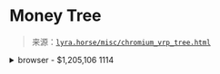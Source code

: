 <!--yml

category: 未分类

date: 2024-05-27 14:33:43

-->

# Money Tree

> 来源：[`lyra.horse/misc/chromium_vrp_tree.html`](https://lyra.horse/misc/chromium_vrp_tree.html)

<details><summary>browser - $1,205,106 1114</summary><details><summary>renderer_host - $311,063 217</summary><details><summary>media - $96,424 16</summary>

video_capture_manager.cc - $32,750 3

video_capture_controller.cc - $20,000 1

video_capture_manager.h - $12,750 2

media_stream_dispatcher_host.cc - $12,500 2

media_stream_dispatcher_host.h - $7,500 1

media_stream_manager.cc - $3,000 2

video_capture_manager_unittest.cc - $2,750 1

in_process_launched_video_capture_device.cc - $2,500 1

media_stream_ui_proxy.cc - $1,212 1

media_stream_ui_proxy_unittest.cc - $1,212 1

media_stream_manager_unittest.cc - $250 1</details>

render_frame_host_impl.cc - $36,013 17

navigation_request.cc - $20,480 9

<details><summary>input - $17,184 42</summary>

synthetic_pointer_action.cc - $2,823 4

synthetic_pointer_action_unittest.cc - $1,906 3

synthetic_pointer_driver.h - $1,823 2

synthetic_pointer_action.h - $1,400 1

synthetic_smooth_move_gesture.cc - $964 3

synthetic_tap_gesture.cc - $964 3

synthetic_touchpad_pinch_gesture.cc - $964 3

synthetic_touchscreen_pinch_gesture.cc - $964 3

synthetic_gesture_target_aura.cc - $704 1

synthetic_gesture.cc - $542 2

synthetic_gesture_controller_unittest.cc - $506 2

synthetic_mouse_driver.cc - $506 2

synthetic_smooth_drag_gesture.cc - $506 2

synthetic_smooth_scroll_gesture.cc - $506 2

synthetic_touch_driver.cc - $506 2

synthetic_pen_driver.cc - $423 1

synthetic_pointer_driver.cc - $423 1

synthetic_smooth_move_gesture.h - $423 1

synthetic_gesture.h - $83 1

synthetic_gesture_controller.cc - $83 1

synthetic_gesture_controller.h - $83 1

synthetic_pinch_gesture.cc - $83 1</details>

navigation_request_browsertest.cc - $15,500 1

render_widget_host_input_event_router.cc - $15,000 1

raw_clipboard_host_impl.cc - $15,000 1

raw_clipboard_host_impl.h - $15,000 1

render_process_host_impl.cc - $9,426 4

render_process_host_impl.h - $9,426 4

render_frame_host_impl.h - $7,291 5

render_widget_host_view_base.h - $5,486 5

view_transition_commit_deferring_condition.cc - $5,000 1

render_widget_host_input_event_router_unittest.cc - $5,000 1

render_widget_targeter.cc - $5,000 1

<details><summary>pepper - $5,000 2</summary>

browser_ppapi_host_impl.cc - $2,500 1

pepper_renderer_connection.cc - $2,500 1</details>

render_widget_host_impl.cc - $3,117 6

frame_tree.cc - $2,143 1

frame_tree.h - $2,143 1

render_frame_host_impl_browsertest.cc - $2,143 1

render_widget_host_view_aura_unittest.cc - $1,500 1

frame_tree_node.cc - $1,360 3

render_widget_host_view_android.cc - $1,170 4

render_frame_host_manager.cc - $1,098 5

frame_tree_node.h - $1,048 2

policy_container_navigation_bundle.cc - $1,000 1

render_widget_host_impl.h - $900 5

render_widget_host_view_android.h - $861 3

render_widget_host_view_android_unittest.cc - $850 2

render_frame_metadata_provider_impl.h - $750 1

render_frame_host_manager_browsertest.cc - $714 1

navigation_controller_impl.cc - $596 4

navigation_controller_impl.h - $579 3

private_network_access_browsertest.cc - $526 1

render_frame_host_manager_unittest.cc - $390 3

navigation_controller_impl_browsertest.cc - $375 1

render_widget_host_view_aura.cc - $361 3

navigation_request.h - $359 4

render_frame_proxy_host.cc - $354 3

delegated_frame_host.cc - $344 3

render_frame_host_impl_unittest.cc - $337 2

delegated_frame_host.h - $303 2

render_widget_host_view_browsertest.cc - $303 2

navigation_entry_impl.cc - $240 1

render_widget_host_view_mac.h - $219 3

render_widget_host_view_mac.mm - $219 3

mixed_content_navigation_throttle.cc - $200 1

render_widget_host_view_base.cc - $184 2

navigation_policy_container_builder.cc - $152 1

navigation_policy_container_builder.h - $152 1

navigation_policy_container_builder_browsertest.cc - $152 1

navigation_policy_container_builder_unittest.cc - $152 1

policy_container_host.cc - $152 1

policy_container_host.h - $152 1

policy_container_host_browsertest.cc - $152 1

policy_container_host_unittest.cc - $152 1

cursor_manager.cc - $120 1

cursor_manager.h - $120 1

cursor_manager_unittest.cc - $120 1

render_widget_host_view_aura.h - $111 2

render_widget_host_unittest.cc - $109 2

render_frame_host_manager.h - $53 1

browser_compositor_view_mac.h - $42 1

browser_compositor_view_mac.mm - $42 1

render_widget_host_view_mac_unittest.mm - $42 1

render_widget_host_browsertest.cc - $37 1

DEPS - $19 1

popup_menu_helper_mac.mm - $19 1

ipc_utils.cc - $17 1

navigator.cc - $17 1

navigator.h - $17 1

ancestor_throttle.cc - $17 1

form_submission_throttle.cc - $17 1

render_frame_host_csp_context.cc - $17 1</details> <details><summary>indexed_db - $89,773 19</summary>

indexed_db_cursor.cc - $13,583 2

indexed_db_transaction.cc - $13,583 2

indexed_db_backing_store.cc - $9,000 2

indexed_db_database.cc - $8,333 2

indexed_db_context_impl.cc - $7,636 1

indexed_db_context_impl.h - $7,636 1

database_impl.cc - $5,250 1

indexed_db_connection.cc - $5,250 1

indexed_db_origin_state.cc - $5,000 1

indexed_db_transaction.h - $3,333 1

cursor_impl.cc - $3,333 1

indexed_db_cursor.h - $3,333 1

indexed_db_callbacks.cc - $1,500 1

indexed_db_dispatcher_host.cc - $1,500 1

indexed_db_dispatcher_host.h - $1,500 1</details> <details><summary>devtools - $78,429 94</summary><details><summary>protocol - $42,647 35</summary>

input_handler.cc - $13,042 4

target_handler.cc - $6,333 2

tracing_handler.cc - $5,556 2

page_handler.cc - $4,017 5

devtools_protocol_browsertest.cc - $3,619 6

devtools_download_manager_delegate.cc - $2,033 2

devtools_protocol_test_support.cc - $2,000 1

page_handler.h - $1,517 3

input_handler.h - $938 1

dom_handler.cc - $667 1

dom_handler.h - $667 1

tracing_handler.h - $556 1

tracing_handler_unittest.cc - $556 1

storage_handler.cc - $429 1

storage_handler.h - $429 1

service_worker_handler.cc - $111 1

service_worker_handler.h - $111 1

network_handler.cc - $70 1</details>

render_frame_devtools_agent_host.cc - $18,703 20

render_frame_devtools_agent_host.h - $2,529 5

devtools_session.cc - $2,433 3

devtools_instrumentation.cc - $2,262 3

devtools_session.h - $2,100 2

devtools_http_handler.cc - $2,044 4

browser_devtools_agent_host.cc - $1,084 3

devtools_http_handler_unittest.cc - $822 2

devtools_agent_host_impl.cc - $544 2

devtools_agent_host_impl.h - $544 2

auction_worklet_devtools_agent_host.cc - $444 1

web_contents_devtools_agent_host.cc - $444 1

worker_devtools_agent_host.cc - $444 1

service_worker_devtools_agent_host.cc - $433 2

devtools_http_handler.h - $222 1

devtools_url_loader_interceptor.cc - $200 1

browser_devtools_agent_host.h - $100 1

service_worker_devtools_agent_host.h - $100 1

shared_worker_devtools_agent_host.cc - $100 1

shared_worker_devtools_agent_host.h - $100 1

shared_worker_devtools_manager_unittest.cc - $91 1

network_service_devtools_observer.cc - $35 1</details> <details><summary>payments - $63,144 13</summary>

payment_app_provider_impl.cc - $40,500 3

payment_instrument_icon_fetcher.cc - $16,667 1

payment_app_database.cc - $5,000 1

payment_manager.cc - $304 2

payment_app_info_fetcher.cc - $270 1

payment_app_info_fetcher.h - $270 1

payment_app_content_unittest_base.cc - $33 1

payment_app_context_impl.cc - $33 1

payment_app_context_impl.h - $33 1

payment_manager.h - $33 1</details> <details><summary>media - $51,219 19</summary><details><summary>capture - $25,594 9</summary>

web_contents_frame_tracker.cc - $5,000 1

desktop_capture_device.cc - $5,000 1

desktop_capture_device.h - $5,000 1

web_contents_video_capture_device.cc - $2,594 2

web_contents_frame_tracker.h - $2,500 1

web_contents_frame_tracker_unittest.cc - $2,500 1

web_contents_video_capture_device.h - $2,500 1

frame_sink_video_capture_device.cc - $500 1</details> <details><summary>session - $20,000 6</summary>

media_session_controller.cc - $3,333 1

media_session_controller.h - $3,333 1

media_session_controller_unittest.cc - $3,333 1

media_session_impl.cc - $3,333 1

media_session_impl.h - $3,333 1

media_session_impl_browsertest.cc - $3,333 1</details> <details><summary>webaudio - $5,500 3</summary>

OWNERS - $1,833 1

audio_context_manager_impl.cc - $1,833 1

audio_context_manager_impl.h - $1,833 1</details>

webrtc_getusermedia_browsertest.cc - $125 1</details> <details><summary>service_worker - $50,326 65</summary>

service_worker_version.cc - $8,398 3

service_worker_container_host.cc - $8,333 1

service_worker_version.h - $8,333 1

service_worker_version_browsertest.cc - $6,767 3

service_worker_internals_ui.cc - $6,000 1

service_worker_host.cc - $2,535 2

service_worker_script_cache_map.cc - $2,500 1

embedded_worker_instance.cc - $1,917 2

service_worker_internals_ui.h - $1,500 1

embedded_worker_instance.h - $1,167 1

embedded_worker_instance_unittest.cc - $1,167 1

service_worker_client_utils.cc - $154 2

service_worker_clients_api_browsertest.cc - $154 2

service_worker_provider_host.h - $80 2

service_worker_write_to_cache_job_unittest.cc - $80 2

service_worker_fetch_dispatcher.cc - $74 2

service_worker_provider_host.cc - $64 2

service_worker_controllee_request_handler.cc - $64 2

service_worker_version_unittest.cc - $60 2

service_worker_write_to_cache_job.cc - $56 1

service_worker_storage.h - $56 1

service_worker_browsertest.cc - $46 2

service_worker_controllee_request_handler.h - $39 1

service_worker_main_resource_loader_interceptor.h - $39 1

service_worker_main_resource_loader_unittest.cc - $39 1

service_worker_consts.cc - $36 1

service_worker_consts.h - $36 1

service_worker_object_host.cc - $36 1

service_worker_registration.h - $36 1

service_worker_registration_object_host.cc - $36 1

service_worker_registration_object_host.h - $36 1

service_worker_registration_unittest.cc - $36 1

service_worker_client_utils.h - $29 1

service_worker_context_wrapper.h - $29 1

service_worker_process_manager.cc - $29 1

service_worker_process_manager.h - $29 1

service_worker_context_core.cc - $25 1

service_worker_context_request_handler_unittest.cc - $25 1

service_worker_context_unittest.cc - $25 1

service_worker_controllee_request_handler_unittest.cc - $25 1

service_worker_dispatcher_host.cc - $25 1

service_worker_dispatcher_host.h - $25 1

service_worker_dispatcher_host_unittest.cc - $25 1

service_worker_handle_unittest.cc - $25 1

service_worker_job_unittest.cc - $25 1

service_worker_provider_host_unittest.cc - $25 1

service_worker_request_handler_unittest.cc - $25 1

service_worker_storage_unittest.cc - $25 1

service_worker_url_request_job_unittest.cc - $25 1

service_worker_registration.cc - $12 1</details> <details><summary>web_contents - $48,164 86</summary>

web_contents_view_aura.cc - $27,873 5

web_contents_impl.cc - $9,354 30

web_contents_impl.h - $2,886 19

web_contents_view_aura.h - $2,600 2

web_contents_impl_browsertest.cc - $2,512 12

file_chooser_impl.cc - $762 2

file_chooser_impl_browsertest.cc - $762 2

file_chooser_impl.h - $333 1

web_contents_impl_unittest.cc - $290 5

web_contents_view.h - $100 1

web_contents_view_android.cc - $100 1

web_contents_view_android.h - $100 1

web_contents_view_child_frame.cc - $100 1

web_contents_view_child_frame.h - $100 1

web_contents_view_mac.h - $100 1

web_contents_view_mac.mm - $100 1

web_drag_source_mac.mm - $91 1</details> <details><summary>appcache - $42,182 51</summary>

appcache_update_job.cc - $7,638 7

appcache_update_job.h - $5,056 2

appcache_dispatcher_host.cc - $5,000 1

appcache_dispatcher_host.h - $5,000 1

appcache_host.cc - $2,553 2

appcache_host_unittest.cc - $2,553 2

appcache_backend_impl.cc - $2,267 1

appcache_host.h - $2,267 1

appcache_request_handler.cc - $1,250 1

appcache_request_handler.h - $1,250 1

appcache_request_handler_unittest.cc - $1,250 1

appcache_unittest.cc - $855 2

appcache_manifest_parser.cc - $600 1

appcache_manifest_parser_unittest.cc - $600 1

appcache_namespace.h - $600 1

appcache_database.cc - $501 3

appcache_storage_impl_unittest.cc - $469 3

appcache_update_job_unittest.cc - $414 2

appcache.cc - $273 2

appcache_backfillers.cc - $259 4

appcache_database.h - $255 2

appcache_database_unittest.cc - $255 2

README.md - $200 1

appcache_namespace.cc - $200 1

appcache_storage_impl.cc - $200 1

mock_appcache_storage_unittest.cc - $200 1

appcache.h - $55 1

appcache_backfillers.h - $55 1

appcache_entry.h - $55 1

appcache_service_unittest.cc - $55 1</details> <details><summary>bluetooth - $36,803 17</summary>

web_bluetooth_service_impl.cc - $10,969 4

bluetooth_device_scanning_prompt_controller.cc - $7,500 1

web_bluetooth_service_impl.h - $5,969 4

web_bluetooth_service_impl_unittest.cc - $5,427 3

bluetooth_device_chooser_controller.cc - $3,434 2

bluetooth_device_chooser_controller.h - $3,434 2

frame_connected_bluetooth_devices_unittest.cc - $70 1</details> <details><summary>frame_host - $32,819 118</summary>

render_frame_host_impl.cc - $6,847 13

navigator_impl.cc - $4,843 7

navigation_controller_impl.cc - $3,987 13

navigation_controller_impl_browsertest.cc - $3,283 11

navigator_impl_unittest.cc - $3,150 1

render_frame_host_manager_browsertest.cc - $1,972 4

render_frame_message_filter.cc - $1,579 1

navigation_request.cc - $942 5

navigation_controller_impl.h - $828 3

render_frame_proxy_host.cc - $750 2

navigator_impl.h - $721 3

render_frame_host_manager.cc - $681 4

navigator.h - $654 2

render_frame_host_manager.h - $389 2

ipc_utils.cc - $254 1

navigator_delegate.h - $243 3

navigation_controller_delegate.h - $187 2

navigator_delegate.cc - $187 2

navigator.cc - $154 1

render_frame_host_delegate.h - $141 5

render_frame_host_impl.h - $134 6

navigation_controller_impl_unittest.cc - $127 3

data_url_navigation_browsertest.cc - $106 2

navigation_handle_impl_browsertest.cc - $106 2

render_frame_host_delegate.cc - $80 3

navigation_request.h - $65 2

interstitial_page_impl.cc - $56 1

interstitial_page_impl.h - $56 1

interstitial_page_impl_browsertest.cc - $56 1

file_chooser_impl.cc - $40 3

file_chooser_impl.h - $40 3

render_frame_host_impl_browsertest.cc - $36 1

frame_tree_node.cc - $33 1

navigation_handle_impl.cc - $31 1

navigation_handle_impl.h - $31 1

mixed_content_navigation_throttle.cc - $17 1

frame_tree_browsertest.cc - $14 1</details> <details><summary>portal - $30,548 10</summary>

portal.cc - $20,024 6

portal_browsertest.cc - $10,524 4</details>

browser_interface_binders.cc - $28,002 6

<details><summary>installedapp - $25,000 4</summary>

installed_app_provider_impl.cc - $6,250 1

installed_app_provider_impl.h - $6,250 1

installed_app_provider_impl_win.cc - $6,250 1

installed_app_provider_impl_win.h - $6,250 1</details> <details><summary>buckets - $21,000 1</summary>

bucket_manager_host.cc - $21,000 1</details> <details><summary>file_system_access - $19,371 28</summary>

file_system_access_manager_impl.cc - $5,333 2

file_system_access_manager_impl.h - $5,000 1

file_system_chooser.cc - $2,164 7

file_system_chooser_unittest.cc - $1,893 6

file_system_chooser_test_helpers.cc - $1,471 1

file_system_chooser_browsertest.cc - $1,200 3

file_system_access_directory_handle_impl.cc - $833 2

file_system_access_directory_handle_impl_unittest.cc - $500 1

file_system_chooser.h - $333 1

native_file_system_directory_handle_impl.cc - $179 1

native_file_system_directory_handle_impl.h - $179 1

native_file_system_directory_handle_impl_unittest.cc - $179 1

native_file_system_file_handle_impl_unittest.cc - $107 1</details> <details><summary>worker_host - $17,472 13</summary>

dedicated_worker_host.cc - $4,930 4

dedicated_worker_host.h - $3,286 2

shared_worker_host.cc - $2,533 2

dedicated_worker_host_factory_impl.cc - $2,143 1

dedicated_worker_host_factory_impl.h - $2,143 1

dedicated_worker_service_impl_unittest.cc - $2,143 1

shared_worker_connector_impl.cc - $254 1

worker_script_loader.h - $39 1</details> <details><summary>download - $17,331 38</summary>

drag_download_file.cc - $6,667 1

drag_download_file_browsertest.cc - $6,667 1

download_browsertest.cc - $1,229 6

download_manager_impl.cc - $1,095 8

download_resource_handler.cc - $331 3

download_item_impl.cc - $153 2

download_item_impl_delegate.cc - $111 1

download_item_impl_delegate.h - $111 1

download_manager_impl.h - $111 1

<details><summary>docs - $77 1</summary>

save-page-as.md - $77 1</details>

save_file_manager.cc - $77 1

save_file_resource_handler.cc - $77 1

save_file_resource_handler.h - $77 1

save_item.cc - $77 1

save_item.h - $77 1

save_package.cc - $77 1

save_types.h - $77 1

download_create_info.h - $42 1

download_item_impl.h - $42 1

download_item_impl_unittest.cc - $42 1

download_request_core.cc - $42 1

download_stats.h - $42 1

download_manager_impl_unittest.cc - $33 1</details> <details><summary>background_fetch - $16,400 41</summary><details><summary>storage - $9,594 7</summary>

mark_request_complete_task.cc - $8,000 1

get_developer_ids_task.cc - $667 1

get_developer_ids_task.h - $667 1

create_metadata_task.cc - $65 1

create_metadata_task.h - $65 1

get_initialization_data_task.cc - $65 1

get_initialization_data_task.h - $65 1</details>

background_fetch_job_controller.cc - $1,232 3

background_fetch_job_controller.h - $1,065 2

background_fetch_job_controller_unittest.cc - $1,065 2

background_fetch_delegate_proxy.cc - $790 3

background_fetch_service_unittest.cc - $732 2

background_fetch_delegate_proxy.h - $600 1

background_fetch_request_info.cc - $167 1

background_fetch_request_info.h - $167 1

background_fetch_delegate_proxy_unittest.cc - $89 2

background_fetch.proto - $65 1

background_fetch_context.cc - $65 1

background_fetch_context.h - $65 1

background_fetch_data_manager.cc - $65 1

background_fetch_data_manager.h - $65 1

background_fetch_data_manager_observer.h - $65 1

background_fetch_data_manager_unittest.cc - $65 1

background_fetch_scheduler.cc - $65 1

background_fetch_scheduler.h - $65 1

background_fetch_scheduler_unittest.cc - $65 1

background_fetch_service_impl.cc - $65 1

background_fetch_service_impl.h - $65 1

background_fetch_cross_origin_filter.cc - $23 1

background_fetch_cross_origin_filter.h - $23 1

background_fetch_cross_origin_filter_unittest.cc - $23 1

mock_background_fetch_delegate.cc - $23 1

mock_background_fetch_delegate.h - $23 1</details> <details><summary>code_cache - $15,000 1</summary>

generated_code_cache.cc - $15,000 1</details> <details><summary>direct_sockets - $15,000 3</summary>

direct_sockets_service_impl.cc - $5,000 1

direct_sockets_service_impl.h - $5,000 1

direct_sockets_unittest.cc - $5,000 1</details>

storage_partition_impl.cc - $14,004 4

<details><summary>font_access - $13,333 3</summary>

font_access_manager_impl_browsertest.cc - $6,667 1

font_access_manager_impl.cc - $3,333 1

font_access_manager_impl.h - $3,333 1</details> <details><summary>loader - $12,593 31</summary>

prefetch_url_loader_service.cc - $3,750 1

prefetch_url_loader_service.h - $3,750 1

file_url_loader_factory.cc - $2,833 2

navigation_url_loader_impl.cc - $1,056 7

object_navigation_fallback_body_loader.cc - $275 3

resource_dispatcher_host_impl.cc - $268 4

cors_file_origin_browsertest.cc - $133 1

file_url_loader_factory.h - $133 1

resource_dispatcher_host_impl.h - $113 2

resource_timing_utils.cc - $75 2

resource_timing_utils.h - $75 2

navigation_url_loader_impl_unittest.cc - $56 2

navigation_url_loader_impl.h - $39 1

navigation_url_loader_unittest.cc - $17 1

object_navigation_fallback_body_loader.h - $17 1</details> <details><summary>webid - $12,500 3</summary>

federated_auth_request_impl.cc - $10,000 2

federated_auth_request_impl_unittest.cc - $2,500 1</details> <details><summary>android - $11,659 8</summary>

date_time_chooser_android.cc - $4,167 1

date_time_chooser_android.h - $4,167 1

content_url_loader_factory.cc - $2,500 1

content_view_core_impl.cc - $359 2

content_view_core_impl.h - $300 1

download_controller_android_impl.cc - $83 1

download_controller_android_impl.h - $83 1</details> <details><summary>interest_group - $11,429 2</summary>

interest_group_permissions_checker.cc - $5,714 1

interest_group_permissions_checker.h - $5,714 1</details>

bad_message.h - $10,235 7

<details><summary>speech - $10,230 7</summary>

tts_controller_impl.cc - $2,027 1

tts_controller_impl.h - $2,027 1

tts_controller_unittest.cc - $2,027 1

tts_utterance_impl.cc - $2,027 1

tts_utterance_impl.h - $2,027 1

speech_recognition_dispatcher_host.cc - $48 1

speech_recognition_dispatcher_host.h - $48 1</details> <details><summary>broadcast_channel - $10,000 4</summary>

broadcast_channel_provider.cc - $2,500 1

broadcast_channel_provider.h - $2,500 1

broadcast_channel_service.cc - $2,500 1

broadcast_channel_service.h - $2,500 1</details> <details><summary>sms - $7,600 16</summary>

sms_browsertest.cc - $500 1

sms_fetcher_impl.cc - $500 1

sms_fetcher_impl.h - $500 1

sms_fetcher_impl_unittest.cc - $500 1

sms_provider.cc - $500 1

sms_provider.h - $500 1

sms_provider_gms_user_consent.cc - $500 1

sms_provider_gms_user_consent.h - $500 1

sms_provider_gms_user_consent_unittest.cc - $500 1

sms_provider_gms_verification.cc - $500 1

sms_provider_gms_verification.h - $500 1

sms_provider_gms_verification_unittest.cc - $500 1

sms_service.cc - $500 1

sms_service_unittest.cc - $500 1

<details><summary>test - $500 1</summary>

mock_sms_provider.h - $500 1</details>

sms_provider_gms_unittest.cc - $100 1</details>

security_exploit_browsertest.cc - $5,449 6

<details><summary>content_index - $5,000 4</summary>

content_index_database.cc - $1,250 1

content_index_database.h - $1,250 1

content_index_database_unittest.cc - $1,250 1

content_index_service_impl.cc - $1,250 1</details> <details><summary>process_internals - $4,500 3</summary>

process_internals_browsertest.cc - $1,500 1

process_internals_ui.cc - $1,500 1

process_internals_ui.h - $1,500 1</details>

site_per_process_browsertest.cc - $4,105 8

<details><summary>picture_in_picture - $4,092 9</summary>

picture_in_picture_window_controller_impl.cc - $2,500 1

document_picture_in_picture_window_controller_impl.cc - $608 3

document_picture_in_picture_window_controller_impl.h - $270 2

video_picture_in_picture_content_browsertest.cc - $238 1

video_picture_in_picture_window_controller_impl.cc - $238 1

video_picture_in_picture_window_controller_impl.h - $238 1</details>

storage_partition_impl.h - $4,004 2

child_process_security_policy_impl.cc - $3,457 5

<details><summary>push_messaging - $3,333 1</summary>

push_messaging_manager.cc - $3,333 1</details> <details><summary>fileapi - $3,333 2</summary>

file_system_url_loader_factory.cc - $1,667 1

file_system_url_loader_factory_browsertest.cc - $1,667 1</details>

child_process_security_policy_impl.h - $3,292 4

<details><summary>net - $3,057 3</summary>

cross_origin_embedder_policy_reporter.h - $2,143 1

cross_origin_opener_policy_reporter.cc - $714 1

http_cookie_browsertest.cc - $200 1</details> <details><summary>browser_plugin - $3,024 4</summary>

browser_plugin_guest.cc - $1,429 1

browser_plugin_guest.h - $1,429 1

browser_plugin_embedder.cc - $83 1

browser_plugin_embedder.h - $83 1</details> <details><summary>conversions - $3,000 2</summary>

conversion_internals_browsertest.cc - $1,500 1

conversion_internals_ui.h - $1,500 1</details>

data_decoder_browsertest.cc - $2,857 1

browser_url_handler_impl.cc - $2,591 2

<details><summary>cache_storage - $2,416 22</summary><details><summary>legacy - $1,333 6</summary>

legacy_cache_storage_cache.cc - $1,010 4

legacy_cache_storage_cache.h - $185 1

legacy_cache_storage.cc - $138 1</details>

cache_storage.proto - $297 3

cache_storage_cache_unittest.cc - $297 3

cache_storage_manager_unittest.cc - $269 4

cache_storage_histogram_utils.h - $46 1

cache_storage_index.cc - $46 1

cache_storage_index.h - $46 1

cache_storage_index_unittest.cc - $46 1

cache_storage.cc - $18 1

cache_storage_cache.cc - $18 1</details> <details><summary>blob_storage - $2,339 7</summary>

chrome_blob_storage_context.cc - $763 1

blob_registry_wrapper.cc - $508 1

chrome_blob_storage_context.h - $508 1

blob_url_unittest.cc - $254 1

blob_registry_wrapper.h - $254 1

blob_url_browsertest.cc - $36 1

blob_dispatcher_host.cc - $14 1</details> <details><summary>hid - $2,320 5</summary>

hid_service.cc - $785 2

hid_service_unittest.cc - $785 2

hid_service.h - $750 1</details>

browser_context.cc - $2,027 1

sandbox_ipc_linux.cc - $1,668 1

site_instance_impl.cc - $1,642 4

site_instance_impl_unittest.cc - $1,627 3

ppapi_plugin_process_host.cc - $1,579 1

ppapi_plugin_process_host.h - $1,579 1

cross_origin_opener_policy_browsertest.cc - $1,333 2

navigation_browsertest.cc - $1,215 4

site_per_process_hit_test_browsertest.cc - $1,000 1

navigation_mhtml_browsertest.cc - $750 1

child_process_security_policy_unittest.cc - $624 3

<details><summary>shared_worker - $617 9</summary>

shared_worker_instance.cc - $115 2

shared_worker_instance_unittest.cc - $115 2

shared_worker_instance.h - $91 1

shared_worker_service_impl.cc - $91 1

shared_worker_service_impl.h - $91 1

shared_worker_service_impl_unittest.cc - $91 1

worker_browsertest.cc - $24 1</details> <details><summary>web_package - $539 14</summary>

prefetched_signed_exchange_cache.cc - $74 2

signed_exchange_request_handler.cc - $74 2

signed_exchange_cert_fetcher.cc - $39 1

web_bundle_interceptor_for_file.cc - $39 1

web_bundle_interceptor_for_history_navigation_from_file_or_from_trustable_file.cc - $39 1

web_bundle_interceptor_for_history_navigation_from_network.cc - $39 1

web_bundle_interceptor_for_history_navigation_with_existing_reader.cc - $39 1

web_bundle_interceptor_for_network.cc - $39 1

web_bundle_interceptor_for_tracked_navigation_from_file.cc - $39 1

web_bundle_interceptor_for_tracked_navigation_from_trustable_file_or_from_network.cc - $39 1

web_bundle_interceptor_for_trustable_file.cc - $39 1

signed_exchange_prefetch_handler.cc - $35 1</details> <details><summary>webrtc - $500 1</summary>

webrtc_internals.cc - $500 1</details>

child_process_launcher_helper_android.cc - $500 1

network_service_browsertest.cc - $312 1

<details><summary>native_file_system - $303 16</summary>

file_system_chooser.cc - $40 3

file_system_chooser.h - $40 3

file_system_chooser_unittest.cc - $40 3

native_file_system_manager_impl.cc - $40 3

native_file_system_directory_handle_impl.cc - $36 1

native_file_system_directory_handle_impl.h - $36 1

native_file_system_directory_handle_impl_unittest.cc - $36 1

native_file_system_file_handle_impl_unittest.cc - $36 1</details>

content_security_policy_browsertest.cc - $286 1

<details><summary>ssl - $281 2</summary>

ssl_manager.cc - $281 2</details> <details><summary>webui - $270 1</summary>

web_ui_browsertest.cc - $270 1</details>

storage_partition_impl_map.cc - $254 1

BUILD.gn - $210 7

<details><summary>联系人 - $143 1</summary>

contacts_provider_android.cc - $143 1</details> <details><summary>XR - $143 1</summary><details><summary>服务 - $143 1</summary>

xr_runtime_manager_impl.h - $143 1</details></details>

pointer_lock_browsertest_mac.mm - $125 1

<details><summary>GPU - $125 1</summary>

browser_gpu_channel_host_factory.cc - $125 1</details>

browser_side_navigation_browsertest.cc - $106 2

<details><summary>聚合服务 - $94 1</summary>

aggregation_service_test_utils.cc - $94 1</details> <details><summary>网络 - $94 1</summary>

network_errors_listing_ui.cc - $94 1</details>

browser_url_handler_impl.h - $91 1

browser_main_loop.cc - $71 1

<details><summary>屏幕方向 - $40 3</summary>

screen_orientation_provider_unittest.cc - $40 3</details> <details><summary>预加载 - $39 1</summary><details><summary>预取 - $39 1</summary>

prefetch_url_loader_interceptor.cc - $39 1</details></details> <details><summary>权限 - $37 2</summary>

permission_controller_impl.cc - $19 1

permission_controller_impl.h - $19 1</details> <details><summary>串行 - $35 1</summary>

serial_unittest.cc - $35 1</details> <details><summary>USB - $35 1</summary>

web_usb_service_impl_unittest.cc - $35 1</details>

site_instance_impl.h - $14 1</details>
